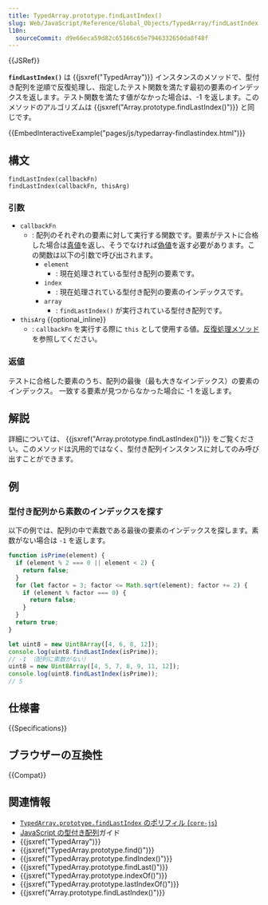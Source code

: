```yaml
---
title: TypedArray.prototype.findLastIndex()
slug: Web/JavaScript/Reference/Global_Objects/TypedArray/findLastIndex
l10n:
  sourceCommit: d9e66eca59d82c65166c65e7946332650da8f48f
---
```


{{JSRef}}

**`findLastIndex()`** は {{jsxref("TypedArray")}} インスタンスのメソッドで、型付き配列を逆順で反復処理し、指定したテスト関数を満たす最初の要素のインデックスを返します。テスト関数を満たす値がなかった場合は、-1 を返します。このメソッドのアルゴリズムは {{jsxref("Array.prototype.findLastIndex()")}} と同じです。

{{EmbedInteractiveExample("pages/js/typedarray-findlastindex.html")}}

## 構文

```js-nolint
findLastIndex(callbackFn)
findLastIndex(callbackFn, thisArg)
```

### 引数

- `callbackFn`
  - : 配列のそれぞれの要素に対して実行する関数です。要素がテストに合格した場合は[真値](/ja/docs/Glossary/Truthy)を返し、そうでなければ[偽値](/ja/docs/Glossary/Falsy)を返す必要があります。この関数は以下の引数で呼び出されます。
    - `element`
      - : 現在処理されている型付き配列の要素です。
    - `index`
      - : 現在処理されている型付き配列の要素のインデックスです。
    - `array`
      - : `findLastIndex()` が実行されている型付き配列です。
- `thisArg` {{optional_inline}}
  - : `callbackFn` を実行する際に `this` として使用する値。[反復処理メソッド](/ja/docs/Web/JavaScript/Reference/Global_Objects/Array#反復処理メソッド)を参照してください。

### 返値

テストに合格した要素のうち、配列の最後（最も大きなインデックス）の要素のインデックス。
一致する要素が見つからなかった場合に -1 を返します。

## 解説

詳細については、 {{jsxref("Array.prototype.findLastIndex()")}} をご覧ください。このメソッドは汎用的ではなく、型付き配列インスタンスに対してのみ呼び出すことができます。

## 例

### 型付き配列から素数のインデックスを探す

以下の例では、配列の中で素数である最後の要素のインデックスを探します。素数がない場合は `-1` を返します。

```js
function isPrime(element) {
  if (element % 2 === 0 || element < 2) {
    return false;
  }
  for (let factor = 3; factor <= Math.sqrt(element); factor += 2) {
    if (element % factor === 0) {
      return false;
    }
  }
  return true;
}

let uint8 = new Uint8Array([4, 6, 8, 12]);
console.log(uint8.findLastIndex(isPrime));
// -1 （配列に素数がない）
uint8 = new Uint8Array([4, 5, 7, 8, 9, 11, 12]);
console.log(uint8.findLastIndex(isPrime));
// 5
```

## 仕様書

{{Specifications}}

## ブラウザーの互換性

{{Compat}}

## 関連情報

- [`TypedArray.prototype.findLastIndex` のポリフィル (`core-js`)](https://github.com/zloirock/core-js#array-find-from-last)
- [JavaScript の型付き配列](/ja/docs/Web/JavaScript/Guide/Typed_arrays)ガイド
- {{jsxref("TypedArray")}}
- {{jsxref("TypedArray.prototype.find()")}}
- {{jsxref("TypedArray.prototype.findIndex()")}}
- {{jsxref("TypedArray.prototype.findLast()")}}
- {{jsxref("TypedArray.prototype.indexOf()")}}
- {{jsxref("TypedArray.prototype.lastIndexOf()")}}
- {{jsxref("Array.prototype.findLastIndex()")}}
